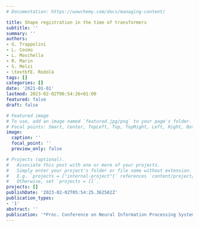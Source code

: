 ```yaml
---
# Documentation: https://wowchemy.com/docs/managing-content/

title: Shape registration in the time of transformers
subtitle: ''
summary: ''
authors:
- G. Trappolini
- L. Cosmo
- L. Moschella
- R. Marin
- S. Melzi
- \textbfE. Rodolà
tags: []
categories: []
date: '2021-01-01'
lastmod: 2023-02-02T06:54:26+01:00
featured: false
draft: false

# Featured image
# To use, add an image named `featured.jpg/png` to your page's folder.
# Focal points: Smart, Center, TopLeft, Top, TopRight, Left, Right, BottomLeft, Bottom, BottomRight.
image:
  caption: ''
  focal_point: ''
  preview_only: false

# Projects (optional).
#   Associate this post with one or more of your projects.
#   Simply enter your project's folder or file name without extension.
#   E.g. `projects = ["internal-project"]` references `content/project/deep-learning/index.md`.
#   Otherwise, set `projects = []`.
projects: []
publishDate: '2023-02-02T05:54:25.362582Z'
publication_types:
- '1'
abstract: ''
publication: '*Proc. Conference on Neural Information Processing Systems (NeurIPS)*'
---
```

